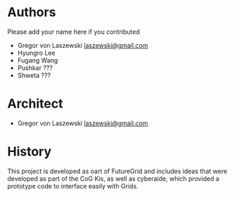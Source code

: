 Authors
=======

Please add your name here if you contributed

- Gregor von Laszewski <laszewski@gmail.com>
- Hyungro Lee
- Fugang Wang
- Pushkar ???
- Shweta ???

Architect
=========

- Gregor von Laszewski <laszewski@gmail.com>


History
=======
This project is developed as oart of FutureGrid and includes ideas
that were developed as part of the CoG Kis, as well as cyberaide,
which provided a prototype code to interface easily with Grids.


